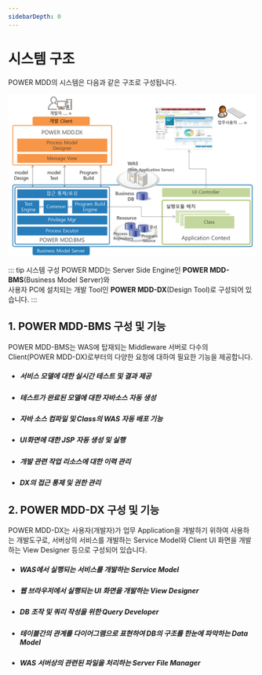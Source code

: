```yaml
---
sidebarDepth: 0
---
```

# 시스템 구조

POWER MDD의 시스템은 다음과 같은 구조로 구성됩니다.

![SystemStructure](../.vuepress/public/SystemStructure.png)

::: tip 시스템 구성
POWER MDD는 Server Side Engine인 __POWER MDD-BMS__(Business Model Server)와   
사용자 PC에 설치되는 개발 Tool인 __POWER MDD-DX__(Design Tool)로 구성되어 있습니다. 
:::

## 1. POWER MDD-BMS 구성 및 기능

POWER MDD-BMS는 WAS에 탑재되는 Middleware 서버로 다수의 Client(POWER MDD-DX)로부터의 다양한 요청에 대하여 필요한 기능을 제공합니다.

- ##### 서비스 모델에 대한 실시간 테스트 및 결과 제공
- ##### 테스트가 완료된 모델에 대한 자바소스 자동 생성
- ##### 자바 소스 컴파일 및 Class의 WAS 자동 배포 기능
- ##### UI화면에 대한 JSP 자동 생성 및 실행
- ##### 개발 관련 작업 리소스에 대한 이력 관리
- ##### DX의 접근 통제 및 권한 관리

## 2. POWER MDD-DX 구성 및 기능

POWER MDD-DX는 사용자(개발자)가 업무 Application을 개발하기 위하여 사용하는 개발도구로, 서버상의 서비스를 개발하는 Service Model와 Client UI 화면을 개발하는 View Designer 등으로 구성되어 있습니다.

- ##### WAS에서 실행되는 서비스를 개발하는 Service Model

- ##### 웹 브라우저에서 실행되는 UI 화면을 개발하는 View Designer

- ##### DB 조작 및 쿼리 작성을 위한 Query Developer

- ##### 테이블간의 관계를 다이어그램으로 표현하여 DB의 구조를 한눈에 파악하는 Data Model

- ##### WAS 서버상의 관련된 파일을 처리하는 Server File Manager
